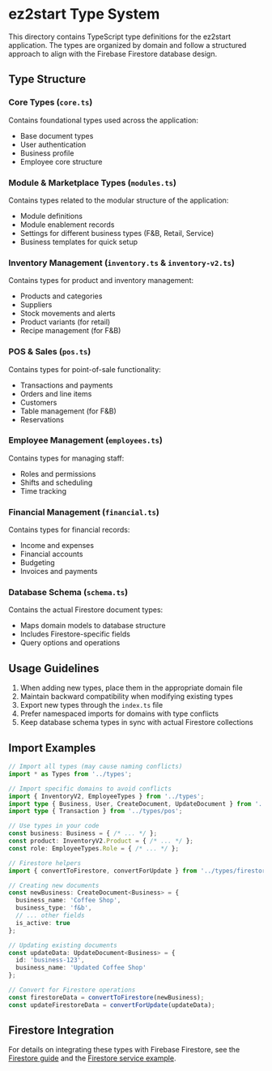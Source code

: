 # ez2start Type System

This directory contains TypeScript type definitions for the ez2start application. The types are organized by domain and follow a structured approach to align with the Firebase Firestore database design.

## Type Structure

### Core Types (`core.ts`)
Contains foundational types used across the application:
- Base document types
- User authentication
- Business profile
- Employee core structure

### Module & Marketplace Types (`modules.ts`) 
Contains types related to the modular structure of the application:
- Module definitions
- Module enablement records
- Settings for different business types (F&B, Retail, Service)
- Business templates for quick setup

### Inventory Management (`inventory.ts` & `inventory-v2.ts`)
Contains types for product and inventory management:
- Products and categories
- Suppliers
- Stock movements and alerts
- Product variants (for retail)
- Recipe management (for F&B)

### POS & Sales (`pos.ts`)
Contains types for point-of-sale functionality:
- Transactions and payments
- Orders and line items
- Customers
- Table management (for F&B)
- Reservations

### Employee Management (`employees.ts`)
Contains types for managing staff:
- Roles and permissions
- Shifts and scheduling
- Time tracking

### Financial Management (`financial.ts`)
Contains types for financial records:
- Income and expenses
- Financial accounts
- Budgeting
- Invoices and payments

### Database Schema (`schema.ts`)
Contains the actual Firestore document types:
- Maps domain models to database structure
- Includes Firestore-specific fields
- Query options and operations

## Usage Guidelines

1. When adding new types, place them in the appropriate domain file
2. Maintain backward compatibility when modifying existing types
3. Export new types through the `index.ts` file
4. Prefer namespaced imports for domains with type conflicts
5. Keep database schema types in sync with actual Firestore collections

## Import Examples

```typescript
// Import all types (may cause naming conflicts)
import * as Types from '../types';

// Import specific domains to avoid conflicts
import { InventoryV2, EmployeeTypes } from '../types';
import type { Business, User, CreateDocument, UpdateDocument } from '../types/core';
import type { Transaction } from '../types/pos';

// Use types in your code
const business: Business = { /* ... */ };
const product: InventoryV2.Product = { /* ... */ };
const role: EmployeeTypes.Role = { /* ... */ };

// Firestore helpers
import { convertToFirestore, convertForUpdate } from '../types/firestore-utils';

// Creating new documents
const newBusiness: CreateDocument<Business> = {
  business_name: 'Coffee Shop',
  business_type: 'f&b',
  // ... other fields
  is_active: true
};

// Updating existing documents
const updateData: UpdateDocument<Business> = {
  id: 'business-123',
  business_name: 'Updated Coffee Shop'
};

// Convert for Firestore operations
const firestoreData = convertToFirestore(newBusiness);
const updateFirestoreData = convertForUpdate(updateData);
```

## Firestore Integration

For details on integrating these types with Firebase Firestore, see the [Firestore guide](./FIRESTORE.md) and the [Firestore service example](../lib/firestore-service.ts).
